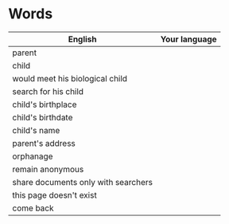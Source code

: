 # Words

| English                               | Your language |
| -------                               | ------------- |
| parent                                |               |
| child                                 |               |
| would meet his biological child       |               |
| search for his child                  |               |
| child's birthplace                    |               | 
| child's birthdate                     |               |
| child's name                          |               |
| parent's address                      |               |
| orphanage                             |               |
| remain anonymous                      |               |
| share documents only with searchers   |               |
| this page doesn't exist               |               |
| come back                             |               |